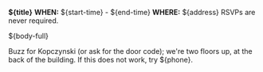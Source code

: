__${title}__
**WHEN:** ${start-time} - ${end-time}
**WHERE:** ${address}
RSVPs are never required.

${body-full}

Buzz for Kopczynski (or ask for the door code); we're  two floors up, at the back of the building. If this does not work, try ${phone}.
